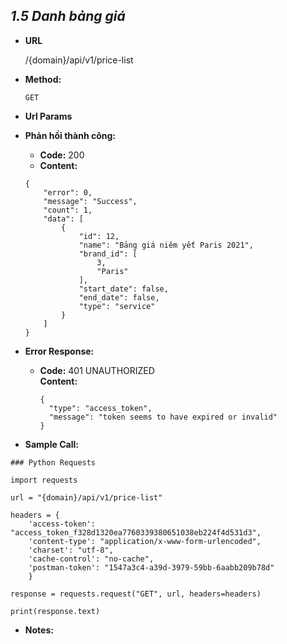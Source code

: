 
***1.5 Danh bảng giá***
----

* **URL**

    /{domain}/api/v1/price-list

* **Method:**

    `GET`

* **Url Params**



* **Phản hồi thành công:**
    * **Code:** 200 <br />
    * **Content:**
    ```
    {
        "error": 0,
        "message": "Success",
        "count": 1,
        "data": [
            {
                "id": 12,
                "name": "Bảng giá niêm yết Paris 2021",
                "brand_id": [
                    3,
                    "Paris"
                ],
                "start_date": false,
                "end_date": false,
                "type": "service"
            }
        ]
    }
    ```

* **Error Response:**


  * **Code:** 401 UNAUTHORIZED <br />
    **Content:** 
    ```
    {
      "type": "access_token",
      "message": "token seems to have expired or invalid"
    }

    ```

* **Sample Call:**
``` buildoutcfg
### Python Requests

import requests

url = "{domain}/api/v1/price-list"

headers = {
    'access-token': "access_token_f328d1320ea7760339380651038eb224f4d531d3",
    'content-type': "application/x-www-form-urlencoded",
    'charset': "utf-8",
    'cache-control': "no-cache",
    'postman-token': "1547a3c4-a39d-3979-59bb-6aabb209b78d"
    }

response = requests.request("GET", url, headers=headers)

print(response.text)
```

* **Notes:**

